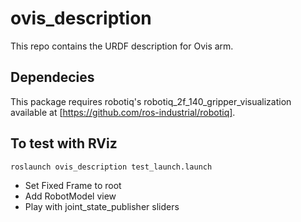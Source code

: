 # ovis_description

This repo contains the URDF description for Ovis arm.

## Dependecies
This package requires robotiq's robotiq_2f_140_gripper_visualization available at [https://github.com/ros-industrial/robotiq].

## To test with RViz
```
roslaunch ovis_description test_launch.launch
```
* Set Fixed Frame to root
* Add RobotModel view
* Play with joint_state_publisher sliders